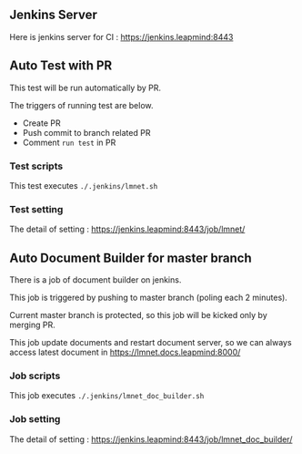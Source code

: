 ## Jenkins Server
Here is jenkins server for CI : https://jenkins.leapmind:8443

## Auto Test with PR
This test will be run automatically by PR.

The triggers of running test are below.
* Create PR
* Push commit to branch related PR
* Comment `run test` in PR

### Test scripts
This test executes `./.jenkins/lmnet.sh`

### Test setting
The detail of setting : https://jenkins.leapmind:8443/job/lmnet/

## Auto Document Builder for master branch
There is a job of document builder on jenkins.

This job is triggered by pushing to master branch (poling each 2 minutes).

Current master branch is protected, so this job will be kicked only by merging PR.

This job update documents and restart document server, so we can always access latest document in https://lmnet.docs.leapmind:8000/

### Job scripts
This job executes `./.jenkins/lmnet_doc_builder.sh`

### Job setting
The detail of setting : https://jenkins.leapmind:8443/job/lmnet_doc_builder/
